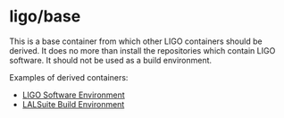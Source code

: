# ligo/base
This is a base container from which other LIGO containers should be derived. It
does no more than install the repositories which contain LIGO software. It
should not be used as a build environment.

Examples of derived containers:

* [LIGO Software Environment](https://hub.docker.com/r/ligo/lscsoft-all/)
* [LALSuite Build Environment](https://hub.docker.com/r/ligo/lalsuite-dev/)
